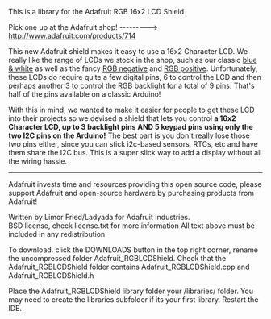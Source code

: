 This is a library for the Adafruit RGB 16x2 LCD Shield 

Pick one up at the Adafruit shop!
  ---------> http://www.adafruit.com/products/714

This new Adafruit shield makes it easy to use a 16x2 Character LCD. We really like the range of LCDs we stock in the shop, such as our classic <a href="http://www.adafruit.com/products/181">blue & white</a> as well as the fancy <a href="http://www.adafruit.com/products/399">RGB negative</a> and <a href="http://www.adafruit.com/products/398">RGB positive</a>. Unfortunately, these LCDs do require quite a few digital pins, 6 to control the LCD and then perhaps another 3 to control the RGB backlight for a total of 9 pins. That's half of the pins available on a classic Arduino! 

With this in mind, we wanted to make it easier for people to get these LCD into their projects so we devised a shield that lets you control <b>a 16x2 Character LCD, up to 3 backlight pins AND 5 keypad pins using only the two I2C pins on the Arduino!</b> The best part is you don't really lose those two pins either, since you can stick i2c-based sensors, RTCs, etc and have them share the I2C bus. This is a super slick way to add a display without all the wiring hassle.

<hr>

Adafruit invests time and resources providing this open source code, 
please support Adafruit and open-source hardware by purchasing 
products from Adafruit!

Written by Limor Fried/Ladyada  for Adafruit Industries.  
BSD license, check license.txt for more information
All text above must be included in any redistribution

To download. click the DOWNLOADS button in the top right corner, rename the uncompressed folder Adafruit_RGBLCDShield. Check that the Adafruit_RGBLCDShield folder contains Adafruit_RGBLCDShield.cpp and Adafruit_RGBLCDShield.h

Place the Adafruit_RGBLCDShield library folder your <arduinosketchfolder>/libraries/ folder. You may need to create the libraries subfolder if its your first library. Restart the IDE.
